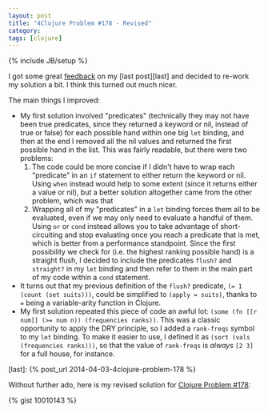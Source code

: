 ```yaml
---
layout: post
title: "4Clojure Problem #178 - Revised"
category:
tags: [clojure]
---
```

{% include JB/setup %}

I got some great [feedback][feedback] on my [last post][last] and decided to re-work my solution a bit. I think this turned out much nicer.

The main things I improved:

* My first solution involved "predicates" (technically they may not have been true predicates, since they returned a keyword or nil, instead of true or false) for each possible hand within one big `let` binding, and then at the end I removed all the nil values and returned the first possible hand in the list. This was fairly readable, but there were two problems:
  1. The code could be more concise if I didn't have to wrap each "predicate" in an `if` statement to either return the keyword or nil. Using `when` instead would help to some extent (since it returns either a value or nil), but a better solution altogether came from the other problem, which was that
  2. Wrapping all of my "predicates" in a `let` binding forces them all to be evaluated, even if we may only need to evaluate a handful of them. Using `or` or `cond` instead allows you to take advantage of short-circuiting and stop evaluating once you reach a predicate that is met, which is better from a performance standpoint. Since the first possibility we check for (i.e. the highest ranking possible hand) is a straight flush, I decided to include the predicates `flush?` and `straight?` in my `let` binding and then refer to them in the main part of my code within a `cond` statement.
* It turns out that my previous definition of the `flush?` predicate, `(= 1 (count (set suits)))`, could be simplified to `(apply = suits)`, thanks to `=` being a variable-arity function in Clojure.
* My first solution repeated this piece of code an awful lot: `(some (fn [[r num]] (>= num n)) (frequencies ranks))`. This was a classic opportunity to apply the DRY principle, so I added a `rank-freqs` symbol to my `let` binding. To make it easier to use, I defined it as `(sort (vals (frequencies ranks)))`, so that the value of `rank-freqs` is _always_ `[2 3]` for a full house, for instance.

[feedback]: http://www.reddit.com/r/Clojure/comments/225uq8/my_solution_to_4clojure_problem_178/
[last]: {% post_url 2014-04-03-4clojure-problem-178 %}

Without further ado, here is my revised solution for [Clojure Problem #178](http://www.4clojure.com/problem/178):

{% gist 10010143 %}
